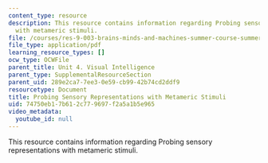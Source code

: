 ```yaml
---
content_type: resource
description: This resource contains information regarding Probing sensory representations
  with metameric stimuli.
file: /courses/res-9-003-brains-minds-and-machines-summer-course-summer-2015/74750eb17b612c779697f2a5a1b5e965_MITRES_9_003SUM15_sem4-1.pdf
file_type: application/pdf
learning_resource_types: []
ocw_type: OCWFile
parent_title: Unit 4. Visual Intelligence
parent_type: SupplementalResourceSection
parent_uid: 289e2ca7-7ee3-0e59-cb99-42b74cd2ddf9
resourcetype: Document
title: Probing Sensory Representations with Metameric Stimuli
uid: 74750eb1-7b61-2c77-9697-f2a5a1b5e965
video_metadata:
  youtube_id: null
---
```

This resource contains information regarding Probing sensory representations with metameric stimuli.

